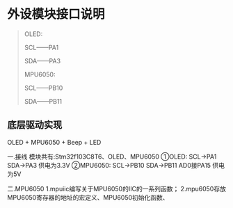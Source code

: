 # 外设模块接口说明

> OLED:
>
> SCL——PA1
>
> SDA——PA3
>
> MPU6050:
>
> SCL——PB10
>
> SDA——PB11

## 底层驱动实现

OLED + MPU6050 + Beep + LED

一.接线
模块共有:Stm32f103C8T6、OLED、MPU6050
①OLED:          SCL->PA1     SDA->PA3                       供电为3.3V
②MPU6050:   SCL->PB10   SDA->PB11  AD0接PA15   供电为5V

二.MPU6050
1.mpuiic编写关于MPU6050的IIC的一系列函数；
2.mpu6050存放MPU6050寄存器的地址的宏定义、MPU6050初始化函数、
